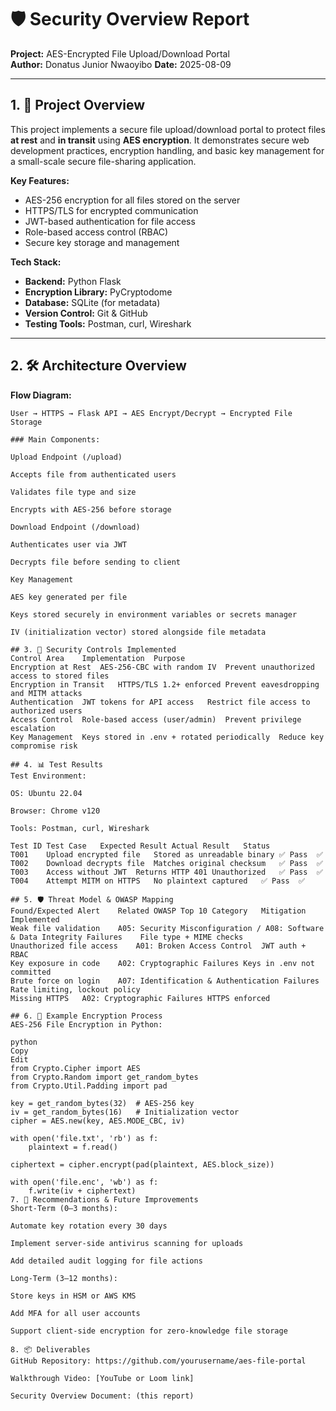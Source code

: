 # 🛡️ Security Overview Report  
**Project:** AES-Encrypted File Upload/Download Portal  
**Author:** Donatus Junior Nwaoyibo 
**Date:** 2025-08-09  

---

## 1. 📜 Project Overview

This project implements a secure file upload/download portal to protect files **at rest** and **in transit** using **AES encryption**. It demonstrates secure web development practices, encryption handling, and basic key management for a small-scale secure file-sharing application.

**Key Features:**
- AES-256 encryption for all files stored on the server
- HTTPS/TLS for encrypted communication
- JWT-based authentication for file access
- Role-based access control (RBAC)
- Secure key storage and management

**Tech Stack:**
- **Backend:** Python Flask
- **Encryption Library:** PyCryptodome
- **Database:** SQLite (for metadata)
- **Version Control:** Git & GitHub
- **Testing Tools:** Postman, curl, Wireshark

---

## 2. 🛠️ Architecture Overview

**Flow Diagram:**  
```text
User → HTTPS → Flask API → AES Encrypt/Decrypt → Encrypted File Storage

### Main Components:

Upload Endpoint (/upload)

Accepts file from authenticated users

Validates file type and size

Encrypts with AES-256 before storage

Download Endpoint (/download)

Authenticates user via JWT

Decrypts file before sending to client

Key Management

AES key generated per file

Keys stored securely in environment variables or secrets manager

IV (initialization vector) stored alongside file metadata

## 3. 🔐 Security Controls Implemented
Control Area	Implementation	Purpose
Encryption at Rest	AES-256-CBC with random IV	Prevent unauthorized access to stored files
Encryption in Transit	HTTPS/TLS 1.2+ enforced	Prevent eavesdropping and MITM attacks
Authentication	JWT tokens for API access	Restrict file access to authorized users
Access Control	Role-based access (user/admin)	Prevent privilege escalation
Key Management	Keys stored in .env + rotated periodically	Reduce key compromise risk

## 4. 📊 Test Results
Test Environment:

OS: Ubuntu 22.04

Browser: Chrome v120

Tools: Postman, curl, Wireshark

Test ID	Test Case	Expected Result	Actual Result	Status
T001	Upload encrypted file	Stored as unreadable binary	✅ Pass	✅
T002	Download decrypts file	Matches original checksum	✅ Pass	✅
T003	Access without JWT	Returns HTTP 401 Unauthorized	✅ Pass	✅
T004	Attempt MITM on HTTPS	No plaintext captured	✅ Pass	✅

## 5. 🛡️ Threat Model & OWASP Mapping
Found/Expected Alert	Related OWASP Top 10 Category	Mitigation Implemented
Weak file validation	A05: Security Misconfiguration / A08: Software & Data Integrity Failures	File type + MIME checks
Unauthorized file access	A01: Broken Access Control	JWT auth + RBAC
Key exposure in code	A02: Cryptographic Failures	Keys in .env not committed
Brute force on login	A07: Identification & Authentication Failures	Rate limiting, lockout policy
Missing HTTPS	A02: Cryptographic Failures	HTTPS enforced

## 6. 📌 Example Encryption Process
AES-256 File Encryption in Python:

python
Copy
Edit
from Crypto.Cipher import AES
from Crypto.Random import get_random_bytes
from Crypto.Util.Padding import pad

key = get_random_bytes(32)  # AES-256 key
iv = get_random_bytes(16)   # Initialization vector
cipher = AES.new(key, AES.MODE_CBC, iv)

with open('file.txt', 'rb') as f:
    plaintext = f.read()

ciphertext = cipher.encrypt(pad(plaintext, AES.block_size))

with open('file.enc', 'wb') as f:
    f.write(iv + ciphertext)
7. 📝 Recommendations & Future Improvements
Short-Term (0–3 months):

Automate key rotation every 30 days

Implement server-side antivirus scanning for uploads

Add detailed audit logging for file actions

Long-Term (3–12 months):

Store keys in HSM or AWS KMS

Add MFA for all user accounts

Support client-side encryption for zero-knowledge file storage

8. 📦 Deliverables
GitHub Repository: https://github.com/yourusername/aes-file-portal

Walkthrough Video: [YouTube or Loom link]

Security Overview Document: (this report)

